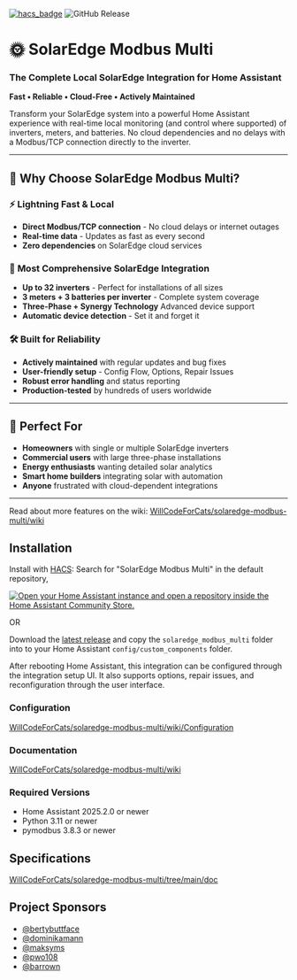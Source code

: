 [![hacs_badge](https://img.shields.io/badge/HACS-Default-41BDF5.svg?style=for-the-badge)](https://github.com/hacs/integration)
![GitHub Release](https://img.shields.io/github/v/release/WillCodeForCats/solaredge-modbus-multi?style=for-the-badge)

# 🌞 SolarEdge Modbus Multi
### The Complete Local SolarEdge Integration for Home Assistant

**Fast • Reliable • Cloud-Free • Actively Maintained**

Transform your SolarEdge system into a powerful Home Assistant experience with real-time local monitoring (and control where supported) of inverters, meters, and batteries. No cloud dependencies and no delays with a Modbus/TCP connection directly to the inverter.

---

## 🚀 Why Choose SolarEdge Modbus Multi?

### ⚡ **Lightning Fast & Local**
- **Direct Modbus/TCP connection** - No cloud delays or internet outages
- **Real-time data** - Updates as fast as every second
- **Zero dependencies** on SolarEdge cloud services

### 🔧 **Most Comprehensive SolarEdge Integration**
- **Up to 32 inverters** - Perfect for installations of all sizes
- **3 meters + 3 batteries per inverter** - Complete system coverage
- **Three-Phase + Synergy Technology** Advanced device support
- **Automatic device detection** - Set it and forget it

### 🛠️ **Built for Reliability**
- **Actively maintained** with regular updates and bug fixes
- **User-friendly setup** - Config Flow, Options, Repair Issues
- **Robust error handling** and status reporting
- **Production-tested** by hundreds of users worldwide

---

## 🎯 Perfect For

- **Homeowners** with single or multiple SolarEdge inverters
- **Commercial users** with large three-phase installations
- **Energy enthusiasts** wanting detailed solar analytics
- **Smart home builders** integrating solar with automation
- **Anyone** frustrated with cloud-dependent integrations

---

Read about more features on the wiki: [WillCodeForCats/solaredge-modbus-multi/wiki](https://github.com/WillCodeForCats/solaredge-modbus-multi/wiki)

## Installation
Install with [HACS](https://hacs.xyz): Search for "SolarEdge Modbus Multi" in the default repository,

[![Open your Home Assistant instance and open a repository inside the Home Assistant Community Store.](https://my.home-assistant.io/badges/hacs_repository.svg)](https://my.home-assistant.io/redirect/hacs_repository/?owner=WillCodeForCats&repository=solaredge-modbus-multi&category=integration)

OR

Download the [latest release](https://github.com/WillCodeForCats/solaredge-modbus-multi/releases) and copy the `solaredge_modbus_multi` folder into to your Home Assistant `config/custom_components` folder.

After rebooting Home Assistant, this integration can be configured through the integration setup UI. It also supports options, repair issues, and reconfiguration through the user interface.

### Configuration
[WillCodeForCats/solaredge-modbus-multi/wiki/Configuration](https://github.com/WillCodeForCats/solaredge-modbus-multi/wiki/Configuration)

### Documentation
[WillCodeForCats/solaredge-modbus-multi/wiki](https://github.com/WillCodeForCats/solaredge-modbus-multi/wiki)

### Required Versions
* Home Assistant 2025.2.0 or newer
* Python 3.11 or newer
* pymodbus 3.8.3 or newer

## Specifications
[WillCodeForCats/solaredge-modbus-multi/tree/main/doc](https://github.com/WillCodeForCats/solaredge-modbus-multi/tree/main/doc)

## Project Sponsors
* [@bertybuttface](https://github.com/bertybuttface)
* [@dominikamann](https://github.com/dominikamann)
* [@maksyms](https://github.com/maksyms)
* [@pwo108](https://github.com/pwo108)
* [@barrown](https://github.com/barrown)
